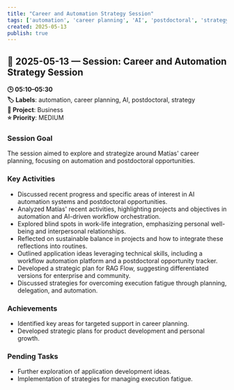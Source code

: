 ```yaml
---
title: "Career and Automation Strategy Session"
tags: ['automation', 'career planning', 'AI', 'postdoctoral', 'strategy']
created: 2025-05-13
publish: true
---
```


## 📅 2025-05-13 — Session: Career and Automation Strategy Session

**🕒 05:10–05:30**  
**🏷️ Labels**: automation, career planning, AI, postdoctoral, strategy  
**📂 Project**: Business  
**⭐ Priority**: MEDIUM  


### Session Goal
The session aimed to explore and strategize around Matías' career planning, focusing on automation and postdoctoral opportunities.

### Key Activities
- Discussed recent progress and specific areas of interest in AI automation systems and postdoctoral opportunities.
- Analyzed Matías' recent activities, highlighting projects and objectives in automation and AI-driven workflow orchestration.
- Explored blind spots in work-life integration, emphasizing personal well-being and interpersonal relationships.
- Reflected on sustainable balance in projects and how to integrate these reflections into routines.
- Outlined application ideas leveraging technical skills, including a workflow automation platform and a postdoctoral opportunity tracker.
- Developed a strategic plan for RAG Flow, suggesting differentiated versions for enterprise and community.
- Discussed strategies for overcoming execution fatigue through planning, delegation, and automation.

### Achievements
- Identified key areas for targeted support in career planning.
- Developed strategic plans for product development and personal growth.

### Pending Tasks
- Further exploration of application development ideas.
- Implementation of strategies for managing execution fatigue.
